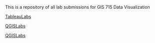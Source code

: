 This is a repository of all lab submissions for GIS 715 Data Visualization
<p><a href="https://aadeyeye.github.io/DataVizLabs/TableauLabs">TableauLabs</a>

<p><a href="https://aadeyeye.github.io/DataVizLabs/QGIS.md">QGISLabs</a>

<p><a href="https://aadeyeye.github.io/DataVizLabs/QGIS.md">QGISLabs</a>


  
